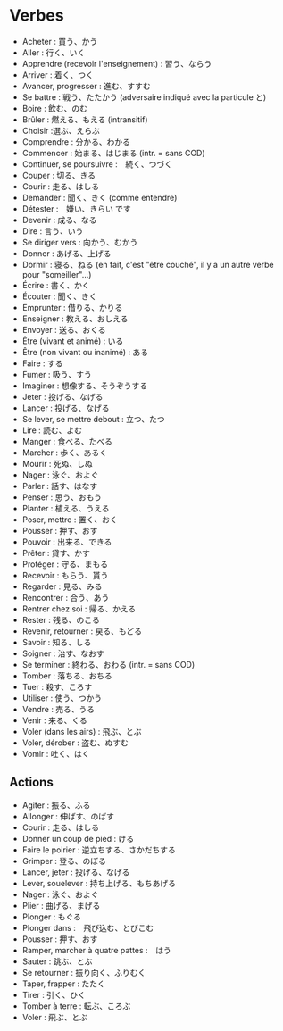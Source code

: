 # Verbes

- Acheter : 買う、かう
- Aller : 行く、いく
- Apprendre (recevoir l'enseignement) : 習う、ならう
- Arriver : 着く、つく
- Avancer, progresser : 進む、すすむ
- Se battre : 戦う、たたかう (adversaire indiqué avec la particule と)
- Boire : 飲む、のむ
- Brûler : 燃える、もえる (intransitif)
- Choisir :選ぶ、えらぶ
- Comprendre : 分かる、わかる
- Commencer : 始まる、はじまる (intr. = sans COD)
- Continuer, se poursuivre :　続く、つづく
- Couper : 切る、きる
- Courir : 走る、はしる
- Demander : 聞く、きく (comme entendre)
- Détester :　嫌い、きらい です
- Devenir : 成る、なる
- Dire : 言う、いう
- Se diriger vers : 向かう、むかう
- Donner : あげる、上げる
- Dormir : 寝る、ねる (en fait, c'est "être couché", il y a un autre verbe pour "someiller"...)
- Écrire : 書く、かく
- Écouter : 聞く、きく
- Emprunter : 借りる、かりる
- Enseigner : 教える、おしえる
- Envoyer : 送る、おくる
- Être (vivant et animé) : いる
- Être (non vivant ou inanimé) : ある
- Faire : する
- Fumer : 吸う、すう
- Imaginer : 想像する、そうぞうする
- Jeter : 投げる、なげる
- Lancer : 投げる、なげる
- Se lever, se mettre debout : 立つ、たつ
- Lire : 読む、よむ
- Manger : 食べる、たべる
- Marcher : 歩く、あるく
- Mourir : 死ぬ、しぬ
- Nager : 泳ぐ、およぐ
- Parler : 話す、はなす
- Penser : 思う、おもう
- Planter : 植える、うえる
- Poser, mettre : 置く、おく
- Pousser : 押す、おす
- Pouvoir : 出来る、できる
- Prêter : 貸す、かす
- Protéger : 守る、まもる
- Recevoir : もらう、貰う
- Regarder : 見る、みる
- Rencontrer : 合う、あう
- Rentrer chez soi : 帰る、かえる
- Rester : 残る、のこる
- Revenir, retourner : 戻る、もどる
- Savoir : 知る、しる
- Soigner : 治す、なおす
- Se terminer : 終わる、おわる (intr. = sans COD)
- Tomber : 落ちる、おちる
- Tuer : 殺す、ころす
- Utiliser : 使う、つかう
- Vendre : 売る、うる
- Venir : 来る、くる
- Voler (dans les airs) : 飛ぶ、とぶ
- Voler, dérober : 盗む、ぬすむ
- Vomir : 吐く、はく

## Actions

- Agiter : 振る、ふる
- Allonger : 伸ばす、のばす
- Courir : 走る、はしる
- Donner un coup de pied : ける
- Faire le poirier : 逆立ちする、さかだちする
- Grimper : 登る、のぼる
- Lancer, jeter : 投げる、なげる
- Lever, souelever : 持ち上げる、もちあげる
- Nager : 泳ぐ、およぐ
- Plier : 曲げる、まげる
- Plonger : もぐる
- Plonger dans :　飛び込む、とびこむ
- Pousser : 押す、おす
- Ramper, marcher à quatre pattes :　はう
- Sauter : 跳ぶ、とぶ
- Se retourner : 振り向く、ふりむく
- Taper, frapper : たたく
- Tirer : 引く、ひく
- Tomber à terre : 転ぶ、ころぶ
- Voler : 飛ぶ、とぶ
